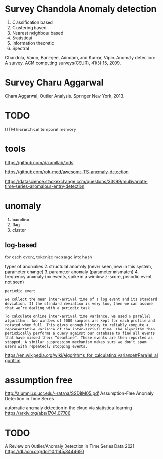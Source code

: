 
# Survey Chandola  Anomaly detection

1. Classification based
1. Clustering based
1. Nearest neighbour based
1. Statistical
1. Information theoretic
1. Spectral

Chandola, Varun, Banerjee, Arindam, and Kumar, Vipin.  Anomaly detection: A survey.  ACM computing surveys(CSUR), 41(3):15, 2009.

# Survey Charu Aggarwal

Charu Aggarwal, Outlier Analysis. Springer New York, 2013.

# TODO

HTM hierarchical temporal memory

# tools

https://github.com/datamllab/tods

https://github.com/rob-med/awesome-TS-anomaly-detection

https://datascience.stackexchange.com/questions/33099/multivariate-time-series-anomalous-entry-detection

# unomaly

1. baseline
1. flag
1. cluster

## log-based

for each event, tokenize message into hash

types of anomalies
2. structural anomaly (never seen, new in this system, parameter change)
3. parameter anomaly (parameter mismatch)
4. frequency anomaly (no events, spike in a window z-score, periodic event not seen)

```
periodic event

we collect the mean inter-arrival time of a log event and its standard deviation. If the standard deviation is very low, then we can assume that we’re dealing with a periodic task

To calculate online inter-arrival time variance, we used a parallel algorithm : two windows of 5000 samples are kept for each profile and rotated when full. This gives enough history to reliably compute a representative variance of the inter-arrival time. The algorithm then periodically performs a query against our database to find all events that have missed their “deadline”. These events are then reported as stopped. A similar suppression mechanism makes sure we don’t spam users with repeatedly stopping events.

```

https://en.wikipedia.org/wiki/Algorithms_for_calculating_variance#Parallel_algorithm

# assumption free

http://alumni.cs.ucr.edu/~ratana/SSDBM05.pdf
Assumption-Free Anomaly Detection in Time Series

automatic anomaly detection in the cloud via statistical learning
https://arxiv.org/abs/1704.07706


# TODO

A Review on Outlier/Anomaly Detection in Time Series Data 2021
https://dl.acm.org/doi/10.1145/3444690
